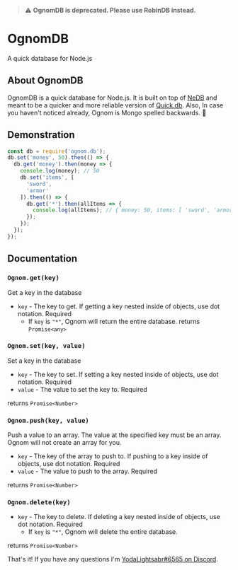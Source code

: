 > :warning: **OgnomDB is deprecated. Please use RobinDB instead.**
# OgnomDB
A quick database for Node.js
## About OgnomDB
OgnomDB is a quick database for Node.js. It is built on top of [NeDB](https://github.com/louischatriot/nedb/) and meant to be a quicker and more reliable version of [Quick.db](https://github.com/lorencerri/quick.db). Also, In case you haven't noticed already, Ognom is Mongo spelled backwards. 🤪

## Demonstration
```js
const db = require('ognom.db');
db.set('money', 50).then(() => {
  db.get('money').then(money => {
    console.log(money); // 50
    db.set('items', [
      'sword',
      'armor'
    ]).then(() => {
      db.get('*').then(allItems => {
        console.log(allItems); // { money: 50, items: [ 'sword', 'armor' ] }
      });
    });
  });
});
```

## Documentation

### `Ognom.get(key)`
Get a key in the database
 - `key` - The key to get. If getting a key nested inside of objects, use dot notation. Required
   - If `key` is `"*"`, Ognom will return the entire database.
returns `Promise<any>`

### `Ognom.set(key, value)`
Set a key in the database
 - `key` - The key to set. If setting a key nested inside of objects, use dot notation. Required
 - `value` - The value to set the key to. Required

returns `Promise<Number>`

### `Ognom.push(key, value)`
Push a value to an array. The value at the specified key must be an array. Ognom will not create an array for you.
 - `key` - The key of the array to push to. If pushing to a key inside of objects, use dot notation. Required
 - `value` - The value to push to the array. Required

returns `Promise<Number>`


### `Ognom.delete(key)`
 - `key` - The key to delete. If deleting a key nested inside of objects, use dot notation. Required
   - If `key` is `"*"`, Ognom will delete the entire database.

returns `Promise<Number>`

That's it! If you have any questions I'm [YodaLightsabr#6565 on Discord](https://discord.gg/M8YY32acjm).
